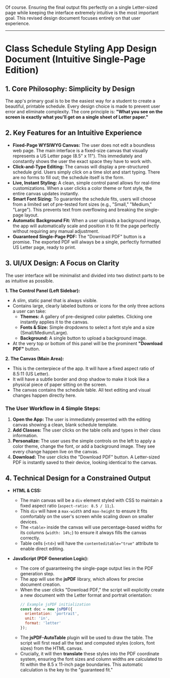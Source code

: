 Of course. Ensuring the final output fits perfectly on a single Letter-sized page while keeping the interface extremely intuitive is the most important goal. This revised design document focuses entirely on that user experience.

***

# Class Schedule Styling App Design Document (Intuitive Single-Page Edition)

## 1. Core Philosophy: Simplicity by Design

The app's primary goal is to be the easiest way for a student to create a beautiful, printable schedule. Every design choice is made to prevent user error and eliminate complexity. The core principle is: **"What you see on the screen is exactly what you'll get on a single sheet of Letter paper."**

## 2. Key Features for an Intuitive Experience

*   **Fixed-Page WYSIWYG Canvas:** The user does not edit a boundless web page. The main interface is a fixed-size canvas that visually represents a US Letter page (8.5" x 11"). This immediately and constantly shows the user the exact space they have to work with.
*   **Click-and-Type Editing:** The canvas will display a pre-structured schedule grid. Users simply click on a time slot and start typing. There are no forms to fill out; the schedule itself is the form.
*   **Live, Instant Styling:** A clean, simple control panel allows for real-time customizations. When a user clicks a color theme or font style, the entire canvas updates instantly.
*   **Smart Font Sizing:** To guarantee the schedule fits, users will choose from a limited set of pre-tested font sizes (e.g., "Small," "Medium," "Large"). This prevents text from overflowing and breaking the single-page layout.
*   **Automatic Background Fit:** When a user uploads a background image, the app will automatically scale and position it to fit the page perfectly without requiring any manual adjustment.
*   **Guaranteed Single-Page PDF:** The "Download PDF" button is a promise. The exported PDF will always be a single, perfectly formatted US Letter page, ready to print.

## 3. UI/UX Design: A Focus on Clarity

The user interface will be minimalist and divided into two distinct parts to be as intuitive as possible.



**1. The Control Panel (Left Sidebar):**
*   A slim, static panel that is always visible.
*   Contains large, clearly labeled buttons or icons for the only three actions a user can take:
    *   **Themes:** A gallery of pre-designed color palettes. Clicking one instantly applies it to the canvas.
    *   **Fonts & Size:** Simple dropdowns to select a font style and a size (Small/Medium/Large).
    *   **Background:** A single button to upload a background image.
*   At the very top or bottom of this panel will be the prominent **"Download PDF"** button.

**2. The Canvas (Main Area):**
*   This is the centerpiece of the app. It will have a fixed aspect ratio of 8.5:11 (US Letter).
*   It will have a subtle border and drop shadow to make it look like a physical piece of paper sitting on the screen.
*   The canvas contains the schedule table. All text editing and visual changes happen directly here.

### The User Workflow in 4 Simple Steps:

1.  **Open the App:** The user is immediately presented with the editing canvas showing a clean, blank schedule template.
2.  **Add Classes:** The user clicks on the table cells and types in their class information.
3.  **Personalize:** The user uses the simple controls on the left to apply a color theme, change the font, or add a background image. They see every change happen live on the canvas.
4.  **Download:** The user clicks the "Download PDF" button. A Letter-sized PDF is instantly saved to their device, looking identical to the canvas.

## 4. Technical Design for a Constrained Output

*   **HTML & CSS:**
    *   The main canvas will be a `div` element styled with CSS to maintain a fixed aspect ratio (`aspect-ratio: 8.5 / 11;`).
    *   This `div` will have a `max-width` and `max-height` to ensure it fits comfortably on the user's screen while scaling down on smaller devices.
    *   The `<table>` inside the canvas will use percentage-based widths for its columns (`width: 14%;`) to ensure it always fills the canvas correctly.
    *   Table cells (`<td>`) will have the `contenteditable="true"` attribute to enable direct editing.

*   **JavaScript (PDF Generation Logic):**
    *   The core of guaranteeing the single-page output lies in the PDF generation step.
    *   The app will use the **jsPDF** library, which allows for precise document creation.
    *   When the user clicks "Download PDF," the script will explicitly create a new document with the Letter format and portrait orientation:
        ```javascript
        // Example jsPDF initialization
        const doc = new jsPDF({
          orientation: 'portrait',
          unit: 'in',
          format: 'letter'
        });
        ```
    *   The **jsPDF-AutoTable** plugin will be used to draw the table. The script will first read all the text and computed styles (colors, font sizes) from the HTML canvas.
    *   Crucially, it will then **translate** these styles into the PDF coordinate system, ensuring the font sizes and column widths are calculated to fit within the 8.5 x 11-inch page boundaries. This automatic calculation is the key to the "guaranteed fit."